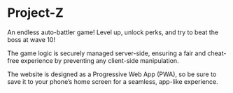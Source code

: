 # Project-Z

An endless auto-battler game! Level up, unlock perks, and try to beat the boss at wave 10!

The game logic is securely managed server-side, ensuring a fair and cheat-free experience by preventing any client-side manipulation. 

The website is designed as a Progressive Web App (PWA), so be sure to save it to your phone’s home screen for a seamless, app-like experience.